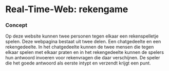 # Real-Time-Web: rekengame

### Concept
Op deze website kunnen twee personen tegen elkaar een rekenspelletje spelen. Deze webpagina bestaat uit twee delen. Een chatgedeelte en een rekengedeelte. In het chatgedeelte kunnen de twee mensen die tegen elkaar spelen met elkaar praten en in het rekengedeelte kunnen de spelers hun antwoord invoeren voor rekenvragen die daar verschijnen. De speler die het goede antwoord als eerste intypt en verzendt krijgt een punt.


<!-- Here are some hints for your project! -->

<!-- Start out with a title and a description -->

<!-- Add a link to your live demo in Github Pages 🌐-->

<!-- ☝️ replace this description with a description of your own work -->

<!-- replace the code in the /docs folder with your own, so you can showcase your work with GitHub Pages 🌍 -->

<!-- Add a nice image here at the end of the week, showing off your shiny frontend 📸 -->

<!-- Maybe a table of contents here? 📚 -->

<!-- How about a section that describes how to install this project? 🤓 -->

<!-- ...but how does one use this project? What are its features 🤔 -->

<!-- What external data source is featured in your project and what are its properties 🌠 -->

<!-- This would be a good place for your data life cycle ♻️-->

<!-- Maybe a checklist of done stuff and stuff still on your wishlist? ✅ -->

<!-- How about a license here? 📜  -->
